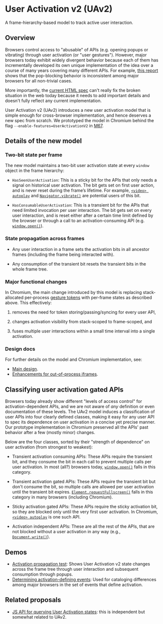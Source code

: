 # User Activation v2 (UAv2)
A frame-hierarchy-based model to track active user interaction.


## Overview

Browsers control access to "abusable" of APIs (e.g. opening popups or vibrating)
through user activation (or "user gestures").  However, major browsers today
exhibit widely divergent behavior because each of them has incrementally
developed its own unique implementation of the idea over a course of many years
covering many different APIs.  For example, [this
report](https://docs.google.com/document/d/1hYRTEkfWDl-KO4Y6cG469FBC3nyBy9_SYItZ1EEsXUA/edit?usp=sharing)
shows that the pop-blocking behavior is inconsistent among major browsers for
all non-trivial cases.

More importantly, the [current HTML
spec](https://html.spec.whatwg.org/#triggered-by-user-activation) can't really
fix the broken situation in the web today because it needs to add important
details and doesn't fully reflect any current implementation.

User Activation v2 (UAv2) introduces a new user activation model that is simple
enough for cross-browser implementation, and hence deserves a new spec from
scratch.  We prototyped the model in Chromium behind the flag
`--enable-features=UserActivationV2` in
[M67](https://www.chromestatus.com/features/5722065667620864).


## Details of the new model

### Two-bit state per frame

The new model maintains a two-bit user activation state at every `window` object
in the frame hierarchy:
- `HasSeenUserActivation`: This is a sticky bit for the APIs that only needs a
  signal on historical user activation.  The bit gets set on first user action,
  and is never reset during the frame’s lifetime.  For example, [`<video>
  autoplay`](https://developer.mozilla.org/en-US/docs/Web/HTML/Element/video)
  and
  [`Navigator.vibrate()`](https://developer.mozilla.org/en-US/docs/Web/API/Navigator/vibrate)
  are potential users of this bit.

- `HasConsumableUserActivation`: This is a transient bit for the APIs that need
  limited invocation per user interaction.  The bit gets set on every user
  interaction, and is reset either after a certain time limit defined by the
  browser or through a call to an activation-consuming API
  (e.g. [`window.open()`](https://developer.mozilla.org/en-US/docs/Web/API/Window/open)).


### State propagation across frames

- Any user interaction in a frame sets the activation bits in all ancestor
  frames (including the frame being interacted with).

- Any consumption of the transient bit resets the transient bits in the whole
  frame tree.


### Major functional changes

In Chromium, the main change introduced by this model is replacing
stack-allocated per-process [gesture
tokens](https://cs.chromium.org/chromium/src/third_party/blink/renderer/core/dom/user_gesture_indicator.h?rcl=4b937d53836386e51532fbe870938b33ce0455ed&l=20)
with per-frame states as described above.  This effectively:
1. removes the need for token storing/passing/syncing for every user API,

2. changes activation visibility from stack-scoped to frame-scoped, and

3. fuses multiple user interactions within a small time interval into a single
   activation.


### Design docs

For further details on the model and Chromium implementation, see:
- [Main design](https://docs.google.com/document/d/1erpl1yqJlc1pH0QvVVmi1s3WzqQLsEXTLLh6VuYp228/edit?usp=sharing).
- [Enhancements for out-of-process iframes](https://docs.google.com/document/d/1XL3vCedkqL65ueaGVD-kfB5RnnrnTaxLc7kmU91oerg/edit?usp=sharing).


## Classifying user activation gated APIs

Browsers today already show different "levels of access control" for
activation-dependent APIs, and we are not aware of _any_ definition or even
documentation of these levels.  The UAv2 model induces a classification of user
APIs into four clearly defined classes, making it easy for any user API to spec
its dependence on user activation in a concise yet precise manner.  Our
prototype implementation in Chromium preserved all the APIs' past behavior after
a few (mostly minor) changes.

Below are the four classes, sorted by their "strength of dependence" on user
activation (from strongest to weakest):

- Transient activation consuming APIs: These APIs require the transient bit, and
  they consume the bit in each call to prevent multiple calls per user
  activation.  In most (all?)  browsers today,
  [`window.open()`](https://developer.mozilla.org/en-US/docs/Web/API/Window/open)
  falls in this category.

- Transient activation gated APIs: These APIs require the transient bit but
  don't consume the bit, so multiple calls are allowed per user activation until
  the transient bit expires.
  [`Element.requestFullscreen()`](https://developer.mozilla.org/en-US/docs/Web/API/Element/requestFullScreen)
  falls in this category in many browsers (including Chromium).

- Sticky activation gated APIs: These APIs require the sticky activation bit, so
  they are blocked only until the very first user activation.  In Chromium,
  [`<video>
  autoplay`](https://developer.mozilla.org/en-US/docs/Web/HTML/Element/video) is
  one such API.

- Activation independent APIs: These are all the rest of the APIs, that are not
  blocked without a user activation in any way (e.g.,
  [`Document.write()`](https://developer.mozilla.org/en-US/docs/Web/API/Document/write)).


## Demos
- [Activation propagation
  test](https://mustaqahmed.github.io/user-activation-v2/propagation/): Shows
  User Activation v2 state changes across the frame tree through user
  interaction and subsequent consumption through popups.
- [Determining activation-defining
  events](https://mustaqahmed.github.io/user-activation-v2/event-set/): Used for
  cataloging differences among major browsers in the set of events that define
  activation.


## Related proposals
- [JS API for querying User Activation
  states](https://github.com/dtapuska/useractivation): this is independent but
  somewhat related to UAv2.

